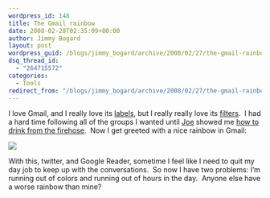 ```yaml
---
wordpress_id: 148
title: The Gmail rainbow
date: 2008-02-28T02:35:09+00:00
author: Jimmy Bogard
layout: post
wordpress_guid: /blogs/jimmy_bogard/archive/2008/02/27/the-gmail-rainbow.aspx
dsq_thread_id:
  - "264715572"
categories:
  - Tools
redirect_from: "/blogs/jimmy_bogard/archive/2008/02/27/the-gmail-rainbow.aspx/"
---
```

I love Gmail, and I really love its [labels](http://mail.google.com/support/bin/answer.py?answer=6560), but I really really love its [filters](http://mail.google.com/support/bin/answer.py?hl=en&answer=6579).&nbsp; I had a hard time following all of the groups I wanted until [Joe](https://lostechies.com/blogs/joe_ocampo/default.aspx) showed me [how to drink from the firehose](https://lostechies.com/blogs/joe_ocampo/archive/2008/01/09/how-to-drink-from-a-fire-hose.aspx).&nbsp; Now I get greeted with a nice rainbow in Gmail:

 ![](http://grabbagoftimg.s3.amazonaws.com/gmail_rainbow.PNG)

With this, twitter, and Google Reader, sometime I feel like I need to quit my day job to keep up with the conversations.&nbsp; So now I have two problems: I&#8217;m running out of colors and running out of hours in the day.&nbsp; Anyone else have a worse rainbow than mine?